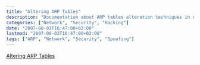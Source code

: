 ```yaml
---
title: "Altering ARP Tables"
description: "Documentation about ARP tables alteration techniques in network environments"
categories: ["Network", "Security", "Hacking"]
date: "2007-08-03T16:47:00+02:00"
lastmod: "2007-08-03T16:47:00+02:00"
tags: ["ARP", "Network", "Security", "Spoofing"]
---
```


[Altering ARP Tables](../../static/pdf/altering_arp_tables_v_1.00.pdf)
